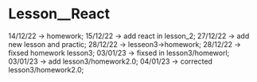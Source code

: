 # Lesson__React
14/12/22 -> homework;
15/12/22 -> add react in lesson_2;
27/12/22 -> add new lesson and practic;
28/12/22 -> lesseon3->homework;
28/12/22 -> fixsed homework lesson3;
03/01/23 -> fixsed in lesson3/homeworl;
03/01/23 -> add lesson3/homework2.0;
04/01/23 -> corrected lesson3/homework2.0;
